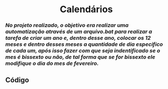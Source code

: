 <div align="center">
  <h1><strong>Calendários</strong></h1>
</div>

### *No projeto realizado, o objetivo era realizar uma automatização através de um arquivo.bat para realizar a tarefa de criar um ano e, dentro desse ano, colocar os 12 meses e dentro desses meses a quantidade de dia especifico de cada um, após isso fazer com que seja indentificado se o mes é bissexto ou não, de tal forma que se for bissexto ele modifique o dia do mes de fevereiro.*

## **Código**
